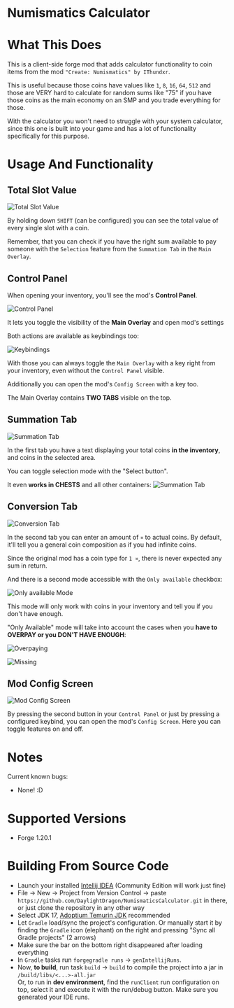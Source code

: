 # Numismatics Calculator

# What This Does

This is a client-side forge mod that adds calculator functionality to coin items from the mod `"Create: Numismatics" by IThundxr`.  

This is useful because those coins have values like `1`, `8`, `16`, `64`, `512` and those are VERY hard to calculate for random sums like "75" if you have those coins as the main economy on an SMP and you trade everything for those.  

With the calculator you won't need to struggle with your system calculator, since this one is built into your game and has a lot of functionality specifically for this purpose.  

# Usage And Functionality

## Total Slot Value

![Total Slot Value](images/tooltip.png)

By holding down `SHIFT` (can be configured) you can see the total value of every single slot with a coin.  

Remember, that you can check if you have the right sum available to pay someone with the `Selection` feature from the `Summation Tab` in the `Main Overlay`.  

## Control Panel

When opening your inventory, you'll see the mod's **Control Panel**.  

![Control Panel](images/controlPanel.png)

It lets you toggle the visibility of the **Main Overlay** and open mod's settings  

Both actions are available as keybindings too:

![Keybindings](images/keybindings.png)

With those you can always toggle the `Main Overlay` with a key right from your inventory, even without the `Control Panel` visible.  

Additionally you can open the mod's `Config Screen` with a key too.  
  
The Main Overlay contains **TWO TABS** visible on the top.  

## Summation Tab

![Summation Tab](images/sumMode.png)

In the first tab you have a text displaying your total coins **in the inventory**, and coins in the selected area.  

You can toggle selection mode with the "Select button".  

It even **works in CHESTS** and all other containers:
![Summation Tab](images/chestSum.png)

## Conversion Tab

![Conversion Tab](images/conversionModeDefault.png)

In the second tab you can enter an amount of `¤` to actual coins. By default, it'll tell you a general coin composition as if you had infinite coins.

Since the original mod has a coin type for `1 ¤`, there is never expected any sum in return.  

And there is a second mode accessible with the `Only available` checkbox:

![Only available Mode](images/conversionModeAvailable.png)

This mode will only work with coins in your inventory and tell you if you don't have enough.

"Only Available" mode will take into account the cases when you **have to OVERPAY or you DON'T HAVE ENOUGH**:

![Overpaying](images/overpaing.png)

![Missing](images/missing.png)

## Mod Config Screen

![Mod Config Screen](images/config.png)

By pressing the second button in your `Control Panel` or just by pressing a configured keybind, you can open the mod's `Config Screen`. Here you can toggle features on and off.  

# Notes

Current known bugs:

- None! :D

# Supported Versions

- Forge 1.20.1

# Building From Source Code

- Launch your installed [Intellij IDEA](https://www.jetbrains.com/idea/) (Community Edition will work just fine)  
- File -> New -> Project from Version Control -> paste `https://github.com/DaylightDragon/NumismaticsCalculator.git` in there, or just clone the repository in any other way  
- Select JDK 17, [Adoptium Temurin JDK](https://adoptium.net/temurin/releases?version=17&os=any&arch=any) recommended  
- Let `Gradle` load/sync the project's configuration. Or manually start it by finding the `Gradle` icon (elephant) on the right and pressing "Sync all Gradle projects" (2 arrows)  
- Make sure the bar on the bottom right disappeared after loading everything  
- In `Gradle` tasks run `forgegradle runs` -> `genIntellijRuns`.
- Now, **to build**, run task `build` -> `build` to compile the project into a jar in `/build/libs/<...>-all.jar`  
Or, to run in **dev environment**, find the `runClient` run configuration on top, select it and execute it with the run/debug button. Make sure you generated your IDE runs.  

